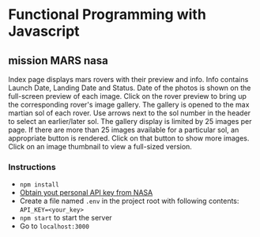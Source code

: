# Functional Programming with Javascript 

## mission MARS nasa

Index page displays mars rovers with their preview and info. 
Info contains Launch Date, Landing Date and Status. 
Date of the photos is shown on the full-screen preview of each image.
Click on the rover preview to bring up the corresponding rover's image gallery.
The gallery is opened to the max martian sol of each rover.
Use arrows next to the sol number in the header to select an earlier/later sol.
The gallery display is limited by 25 images per page. If there are more than 25
images available for a particular sol, an appropriate button is rendered. 
Click on that button to show more images. Click on an image thumbnail
to view a full-sized version.

### Instructions

- ```npm install```
- [Obtain yout personal API key from NASA](https://api.nasa.gov/#browseAPI)
- Create a file named ```.env``` in the project root with following contents: ```API_KEY=<your_key>```
- ```npm start``` to start the server
- Go to ```localhost:3000```